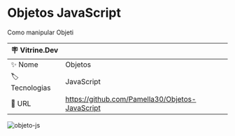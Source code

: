 # Objetos JavaScript

Como manipular Objeti

| :placard: Vitrine.Dev |     |
| -------------  | --- |
| :sparkles: Nome        | Objetos
| :label: Tecnologias | JavaScript
| :rocket: URL         | https://github.com/Pamella30/Objetos-JavaScript

<!-- Inserir imagem com a #vitrinedev ao final do link -->
![objeto-js](https://user-images.githubusercontent.com/74403459/220712770-197740d1-27a6-4b33-9391-1719f269fe4b.png)

